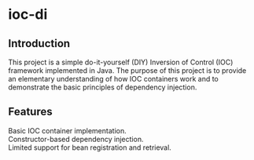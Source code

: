# ioc-di

## Introduction
This project is a simple do-it-yourself (DIY) Inversion of Control (IOC) framework implemented in Java. The purpose of this project is to provide an elementary understanding of how IOC containers work and to demonstrate the basic principles of dependency injection.

## Features
Basic IOC container implementation.  
Constructor-based dependency injection.  
Limited support for bean registration and retrieval.
